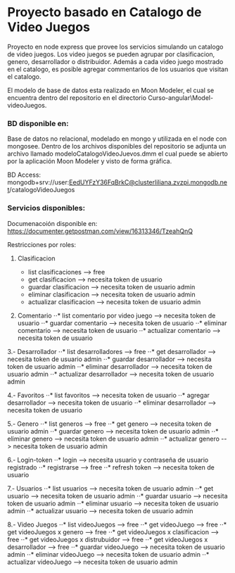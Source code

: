# Proyecto basado en Catalogo de Video Juegos

Proyecto en node express que provee los servicios simulando un catalogo de video juegos. Los video juegos se pueden agrupar por clasificacion, genero, desarrollador o distribuidor. Además a cada video juego mostrado en el catalogo, es posible agregar commentarios de los usuarios que visitan el catalogo.

El modelo de base de datos esta realizado en Moon Modeler, el cual se encuentra dentro del repositorio en el directorio Curso-angular\Model-videoJuegos.

### BD disponible en:
Base de datos no relacional, modelado en mongo y utilizada en el node con mongosee. Dentro de los archivos disponibles del repositorio se adjunta un archivo llamado modeloCatalogoVideoJuevos.dmm el cual puede se abierto por la aplicación Moon Modeler y visto de forma gráfica.

BD Access: mongodb+srv://user:EedUYFzY36FqBrkC@clusterliliana.zvzpi.mongodb.net/catalogoVideoJuegos 

### Servicios disponibles:
Documenacoión disponible en:
https://documenter.getpostman.com/view/16313346/TzeahQnQ

Restricciones por roles:

1. Clasificacion
   - list clasificaciones --> free
   - get clasificacion --> necesita token de usuario
   - guardar clasificacion --> necesita token de usuario admin
   - eliminar clasificacion --> necesita token de usuario admin 
   - actualizar clasificacion --> necesita token de usuario admin

2. Comentario
   ⋅⋅* list comentario por video juego --> necesita token de usuario
   ⋅⋅* guardar comentario --> necesita token de usuario
   ⋅⋅* eliminar comentario --> necesita token de usuario 
   ⋅⋅* actualizar comentario --> necesita token de usuario

3.- Desarrollador
    ⋅⋅* list desarrolladores --> free
    ⋅⋅* get desarrollador --> necesita token de usuario admin
    ⋅⋅* guardar desarrollador --> necesita token de usuario admin
    ⋅⋅* eliminar desarrollador --> necesita token de usuario admin 
    ⋅⋅* actualizar desarrollador --> necesita token de usuario admin

4.- Favoritos
    ⋅⋅* list favoritos --> necesita token de usuario
    ⋅⋅* agregar desarrollador --> necesita token de usuario
    ⋅⋅* eliminar desarrollador --> necesita token de usuario

5.- Genero
    ⋅⋅* list generos --> free
    ⋅⋅* get genero --> necesita token de usuario admin
    ⋅⋅* guardar genero --> necesita token de usuario admin
    ⋅⋅* eliminar genero --> necesita token de usuario admin 
    ⋅⋅* actualizar genero --> necesita token de usuario admin

6.- Login-token
    ⋅⋅* login --> necesita usuario y contraseña de usuario registrado
    ⋅⋅* registrarse --> free
    ⋅⋅* refresh token --> necesita token de usuario

7.- Usuarios
    ⋅⋅* list usuarios --> necesita token de usuario admin
    ⋅⋅* get usuario --> necesita token de usuario admin
    ⋅⋅* guardar usuario --> necesita token de usuario admin
    ⋅⋅* eliminar usuario --> necesita token de usuario admin 
    ⋅⋅* actualizar usuario --> necesita token de usuario admin

8.- Video Juegos
    ⋅⋅* list videoJuegos --> free
    ⋅⋅* get videoJuego --> free
    ⋅⋅* get videoJuegos x genero --> free
    ⋅⋅* get videoJuegos x clasificacion --> free
    ⋅⋅* get videoJuegos x distrubuidor --> free
    ⋅⋅* get videoJuegos x desarrollador --> free
    ⋅⋅* guardar videoJuego --> necesita token de usuario admin
    ⋅⋅* eliminar videoJuego --> necesita token de usuario admin 
    ⋅⋅* actualizar videoJuego --> necesita token de usuario admin


